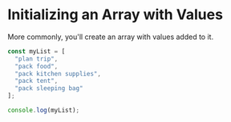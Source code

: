 # Initializing an Array with Values

More commonly, you'll create an array with values added to it.

```javascript
const myList = [
  "plan trip",
  "pack food",
  "pack kitchen supplies",
  "pack tent",
  "pack sleeping bag"
];

console.log(myList);
```
